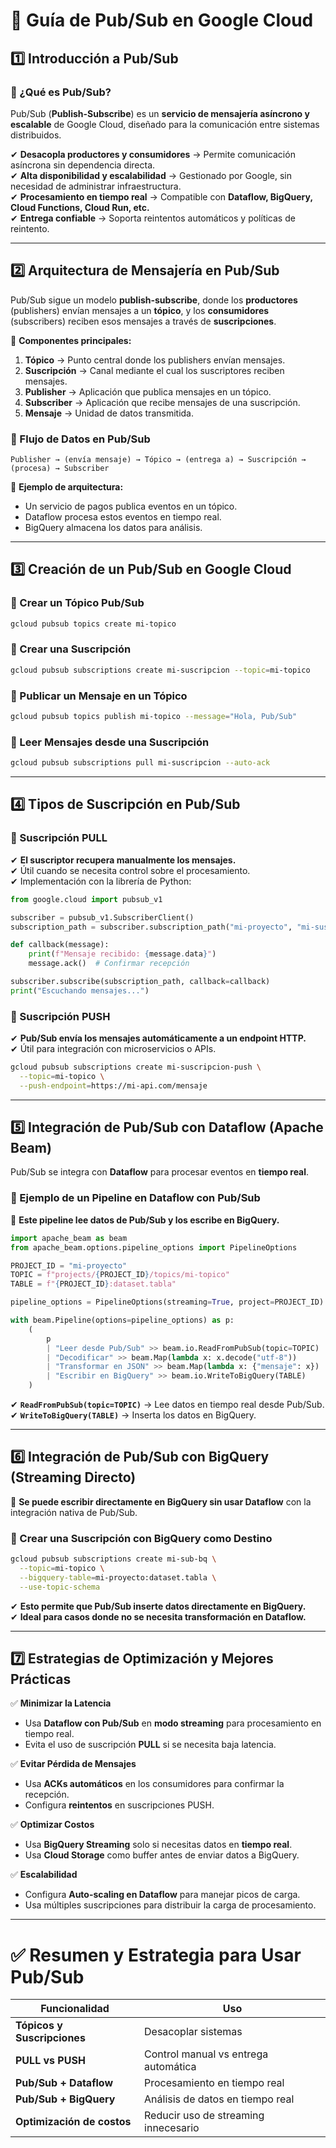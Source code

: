 # **📌 Guía de Pub/Sub en Google Cloud**  

## **1️⃣ Introducción a Pub/Sub**  

### **🔹 ¿Qué es Pub/Sub?**  
Pub/Sub (**Publish-Subscribe**) es un **servicio de mensajería asíncrono y escalable** de Google Cloud, diseñado para la comunicación entre sistemas distribuidos.  

✔ **Desacopla productores y consumidores** → Permite comunicación asíncrona sin dependencia directa.  
✔ **Alta disponibilidad y escalabilidad** → Gestionado por Google, sin necesidad de administrar infraestructura.  
✔ **Procesamiento en tiempo real** → Compatible con **Dataflow, BigQuery, Cloud Functions, Cloud Run, etc.**  
✔ **Entrega confiable** → Soporta reintentos automáticos y políticas de reintento.  

---

## **2️⃣ Arquitectura de Mensajería en Pub/Sub**  
Pub/Sub sigue un modelo **publish-subscribe**, donde los **productores** (publishers) envían mensajes a un **tópico**, y los **consumidores** (subscribers) reciben esos mensajes a través de **suscripciones**.  

📌 **Componentes principales:**  
1. **Tópico** → Punto central donde los publishers envían mensajes.  
2. **Suscripción** → Canal mediante el cual los suscriptores reciben mensajes.  
3. **Publisher** → Aplicación que publica mensajes en un tópico.  
4. **Subscriber** → Aplicación que recibe mensajes de una suscripción.  
5. **Mensaje** → Unidad de datos transmitida.  

### **🔹 Flujo de Datos en Pub/Sub**  
```plaintext
Publisher → (envía mensaje) → Tópico → (entrega a) → Suscripción → (procesa) → Subscriber
```

📌 **Ejemplo de arquitectura:**  
- Un servicio de pagos publica eventos en un tópico.  
- Dataflow procesa estos eventos en tiempo real.  
- BigQuery almacena los datos para análisis.  

---

## **3️⃣ Creación de un Pub/Sub en Google Cloud**  

### **🔹 Crear un Tópico Pub/Sub**  
```bash
gcloud pubsub topics create mi-topico
```

### **🔹 Crear una Suscripción**  
```bash
gcloud pubsub subscriptions create mi-suscripcion --topic=mi-topico
```

### **🔹 Publicar un Mensaje en un Tópico**  
```bash
gcloud pubsub topics publish mi-topico --message="Hola, Pub/Sub"
```

### **🔹 Leer Mensajes desde una Suscripción**  
```bash
gcloud pubsub subscriptions pull mi-suscripcion --auto-ack
```

---

## **4️⃣ Tipos de Suscripción en Pub/Sub**  

### **🔹 Suscripción PULL**  
✔ **El suscriptor recupera manualmente los mensajes.**  
✔ Útil cuando se necesita control sobre el procesamiento.  
✔ Implementación con la librería de Python:  

```python
from google.cloud import pubsub_v1

subscriber = pubsub_v1.SubscriberClient()
subscription_path = subscriber.subscription_path("mi-proyecto", "mi-suscripcion")

def callback(message):
    print(f"Mensaje recibido: {message.data}")
    message.ack()  # Confirmar recepción

subscriber.subscribe(subscription_path, callback=callback)
print("Escuchando mensajes...")
```

### **🔹 Suscripción PUSH**  
✔ **Pub/Sub envía los mensajes automáticamente a un endpoint HTTP.**  
✔ Útil para integración con microservicios o APIs.  

```bash
gcloud pubsub subscriptions create mi-suscripcion-push \
  --topic=mi-topico \
  --push-endpoint=https://mi-api.com/mensaje
```

---

## **5️⃣ Integración de Pub/Sub con Dataflow (Apache Beam)**  
Pub/Sub se integra con **Dataflow** para procesar eventos en **tiempo real**.  

### **🔹 Ejemplo de un Pipeline en Dataflow con Pub/Sub**  
📌 **Este pipeline lee datos de Pub/Sub y los escribe en BigQuery.**  

```python
import apache_beam as beam
from apache_beam.options.pipeline_options import PipelineOptions

PROJECT_ID = "mi-proyecto"
TOPIC = f"projects/{PROJECT_ID}/topics/mi-topico"
TABLE = f"{PROJECT_ID}:dataset.tabla"

pipeline_options = PipelineOptions(streaming=True, project=PROJECT_ID)

with beam.Pipeline(options=pipeline_options) as p:
    (
        p
        | "Leer desde Pub/Sub" >> beam.io.ReadFromPubSub(topic=TOPIC)
        | "Decodificar" >> beam.Map(lambda x: x.decode("utf-8"))
        | "Transformar en JSON" >> beam.Map(lambda x: {"mensaje": x})
        | "Escribir en BigQuery" >> beam.io.WriteToBigQuery(TABLE)
    )
```

✔ **`ReadFromPubSub(topic=TOPIC)`** → Lee datos en tiempo real desde Pub/Sub.  
✔ **`WriteToBigQuery(TABLE)`** → Inserta los datos en BigQuery.  

---

## **6️⃣ Integración de Pub/Sub con BigQuery (Streaming Directo)**  
📌 **Se puede escribir directamente en BigQuery sin usar Dataflow** con la integración nativa de Pub/Sub.  

### **🔹 Crear una Suscripción con BigQuery como Destino**  
```bash
gcloud pubsub subscriptions create mi-sub-bq \
  --topic=mi-topico \
  --bigquery-table=mi-proyecto:dataset.tabla \
  --use-topic-schema
```

✔ **Esto permite que Pub/Sub inserte datos directamente en BigQuery.**  
✔ **Ideal para casos donde no se necesita transformación en Dataflow.**  

---

## **7️⃣ Estrategias de Optimización y Mejores Prácticas**  

✅ **Minimizar la Latencia**  
- Usa **Dataflow con Pub/Sub** en **modo streaming** para procesamiento en tiempo real.  
- Evita el uso de suscripción **PULL** si se necesita baja latencia.  

✅ **Evitar Pérdida de Mensajes**  
- Usa **ACKs automáticos** en los consumidores para confirmar la recepción.  
- Configura **reintentos** en suscripciones PUSH.  

✅ **Optimizar Costos**  
- Usa **BigQuery Streaming** solo si necesitas datos en **tiempo real**.  
- Usa **Cloud Storage** como buffer antes de enviar datos a BigQuery.  

✅ **Escalabilidad**  
- Configura **Auto-scaling en Dataflow** para manejar picos de carga.  
- Usa múltiples suscripciones para distribuir la carga de procesamiento.  

---

# **✅ Resumen y Estrategia para Usar Pub/Sub**
| **Funcionalidad** | **Uso** |
|------------------|--------|
| **Tópicos y Suscripciones** | Desacoplar sistemas |
| **PULL vs PUSH** | Control manual vs entrega automática |
| **Pub/Sub + Dataflow** | Procesamiento en tiempo real |
| **Pub/Sub + BigQuery** | Análisis de datos en tiempo real |
| **Optimización de costos** | Reducir uso de streaming innecesario |

